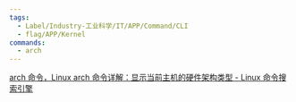```yaml
---
tags:
  - Label/Industry-工业科学/IT/APP/Command/CLI
  - flag/APP/Kernel
commands:
  - arch
---
```


[arch 命令，Linux arch 命令详解：显示当前主机的硬件架构类型 - Linux 命令搜索引擎](https://wangchujiang.com/linux-command/c/arch.html)